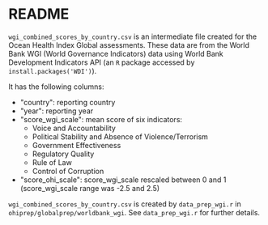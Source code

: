 # README

`wgi_combined_scores_by_country.csv` is an intermediate file created for the Ocean Health Index Global assessments. These data are from the World Bank WGI (World Governance Indicators) data using World Bank Development Indicators API (an `R` package accessed by `install.packages('WDI')`). 

It has the following columns: 

- "country": reporting country
- "year": reporting year
- "score_wgi_scale": mean score of six indicators: 
  - Voice and Accountability
  - Political Stability and Absence of Violence/Terrorism
  - Government Effectiveness
  - Regulatory Quality
  - Rule of Law
  - Control of Corruption
- "score_ohi_scale": score_wgi_scale rescaled between 0 and 1 (score_wgi_scale range was -2.5 and 2.5)


`wgi_combined_scores_by_country.csv` is created by `data_prep_wgi.r` in `ohiprep/globalprep/worldbank_wgi`. See `data_prep_wgi.r` for further details.
